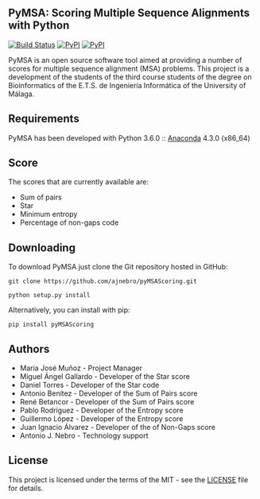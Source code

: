 ## PyMSA: Scoring Multiple Sequence Alignments with Python
[![Build Status](https://travis-ci.org/ajnebro/pyMSAScoring.svg?branch=master)](https://travis-ci.org/ajnebro/pyMSAScoring)
[![PyPI](https://img.shields.io/pypi/l/pyMSAScoring.svg)]()
[![PyPI](https://img.shields.io/pypi/v/pyMSAScoring.svg)]()

PyMSA is an open source software tool aimed at providing a number of scores for
multiple sequence alignment (MSA) problems. This project is a development of the students of the
third course students of the degree on Bioinformatics of the E.T.S. de Ingeniería Informática
of the University of Málaga.

## Requirements
PyMSA has been developed with Python 3.6.0 :: [Anaconda](https://www.continuum.io) 4.3.0 (x86_64)

## Score
The scores that are currently available  are:
* Sum of pairs
* Star
* Minimum entropy
* Percentage of non-gaps code


## Downloading
To download PyMSA just clone the Git repository hosted in GitHub:
```
git clone https://github.com/ajnebro/pyMSAScoring.git
```
```
python setup.py install
```
Alternatively, you can install with pip:
```
pip install pyMSAScoring
```

## Authors
* Maria José Muñoz - Project Manager
* Miguel Ángel Gallardo - Developer of the Star score
* Daniel Torres - Developer of the Star code
* Antonio Benítez - Developer of the Sum of Pairs score
* René Betancor - Developer of the Sum of Pairs score
* Pablo Rodríguez - Developer of the Entropy score
* Guillermo López - Developer of the Entropy score
* Juan Ignacio Álvarez - Developer of the of Non-Gaps score
* Antonio J. Nebro - Technology support

## License
This project is licensed under the terms of the MIT - see the [LICENSE](https://github.com/ajnebro/pyMSAScoring/blob/master/LICENSE) file for details.
